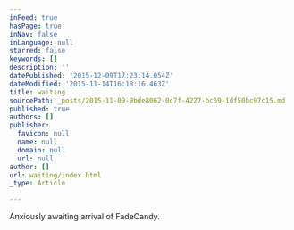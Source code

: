 ```yaml
---
inFeed: true
hasPage: true
inNav: false
inLanguage: null
starred: false
keywords: []
description: ''
datePublished: '2015-12-09T17:23:14.054Z'
dateModified: '2015-11-14T16:18:16.463Z'
title: waiting
sourcePath: _posts/2015-11-09-9bde8062-0c7f-4227-bc69-1df50bc97c15.md
published: true
authors: []
publisher:
  favicon: null
  name: null
  domain: null
  url: null
author: []
url: waiting/index.html
_type: Article

---
```

Anxiously awaiting arrival of FadeCandy.
